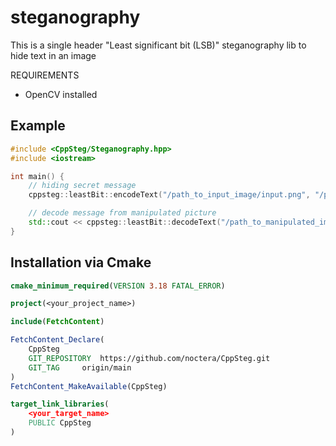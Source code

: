 # steganography

This is a single header "Least significant bit (LSB)" steganography lib to hide text in an image

REQUIREMENTS
- OpenCV installed

## Example

```cpp
#include <CppSteg/Steganography.hpp>
#include <iostream>

int main() {
    // hiding secret message
    cppsteg::leastBit::encodeText("/path_to_input_image/input.png", "/path_to_output_image/output.png", "My secret Message");

    // decode message from manipulated picture
    std::cout << cppsteg::leastBit::decodeText("/path_to_manipulated_image/output.png") << std::endl;
}
```


## Installation via Cmake

```cmake
cmake_minimum_required(VERSION 3.18 FATAL_ERROR)

project(<your_project_name>)

include(FetchContent)

FetchContent_Declare(
	CppSteg
	GIT_REPOSITORY	https://github.com/noctera/CppSteg.git
	GIT_TAG		origin/main
)
FetchContent_MakeAvailable(CppSteg)

target_link_libraries(
	<your_target_name>
	PUBLIC CppSteg
)
